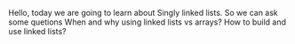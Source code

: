 Hello, today we are going to learn about Singly linked lists. So we can ask some quetions When and why using linked lists vs arrays?
How to build and use linked lists?